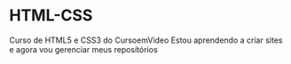 # HTML-CSS
 Curso de HTML5 e CSS3 do CursoemVideo
 Estou aprendendo a criar sites e agora vou gerenciar meus reposítórios
